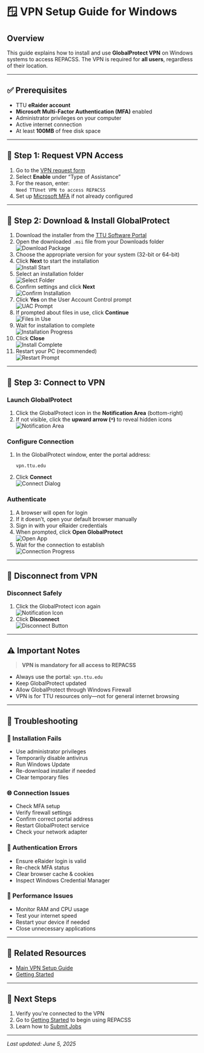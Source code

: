 # 🪟 VPN Setup Guide for Windows

## Overview

This guide explains how to install and use **GlobalProtect VPN** on Windows systems to access REPACSS. The VPN is required for **all users**, regardless of their location.

---

## ✅ Prerequisites

- TTU **eRaider account**
- **Microsoft Multi-Factor Authentication (MFA)** enabled
- Administrator privileges on your computer
- Active internet connection
- At least **100MB** of free disk space

---

## 📝 Step 1: Request VPN Access

1. Go to the [VPN request form](https://askit.ttu.edu/sp?id=sc_cat_item&sys_id=a990ee5ddbdf41144d17266e139619f8)
2. Select **Enable** under “Type of Assistance”
3. For the reason, enter:  
   `Need TTUnet VPN to access REPACSS`
4. Set up [Microsoft MFA](https://askit.ttu.edu/sp?id=sc_cat_item&sys_id=77057d80874eb5509a3a539d3fbb35ed) if not already configured

---

## 💾 Step 2: Download & Install GlobalProtect

1. Download the installer from the [TTU Software Portal](https://software.ttu.edu/)
2. Open the downloaded `.msi` file from your Downloads folder
   ![Download Package](images/win/download-2.png)
3. Choose the appropriate version for your system (32-bit or 64-bit)
4. Click **Next** to start the installation  
   ![Install Start](images/win/download-3.png)
5. Select an installation folder  
   ![Select Folder](images/win/download-4.png)
6. Confirm settings and click **Next**  
   ![Confirm Installation](images/win/download-5.png)
7. Click **Yes** on the User Account Control prompt  
   ![UAC Prompt](images/win/download-6.png)
8. If prompted about files in use, click **Continue**  
   ![Files in Use](images/win/download-7.png)
9. Wait for installation to complete  
   ![Installation Progress](images/win/download-8.png)
10. Click **Close**  
   ![Install Complete](images/win/download-9.png)
11. Restart your PC (recommended)  
   ![Restart Prompt](images/win/download-10.png)

---

## 🔌 Step 3: Connect to VPN

### Launch GlobalProtect
1. Click the GlobalProtect icon in the **Notification Area** (bottom-right)
2. If not visible, click the **upward arrow (˄)** to reveal hidden icons  
   ![Notification Area](images/win/connect-2.png)

### Configure Connection
1. In the GlobalProtect window, enter the portal address:  
   ```
   vpn.ttu.edu
   ```
2. Click **Connect**  
   ![Connect Dialog](images/win/connect-3.png)

### Authenticate
1. A browser will open for login
2. If it doesn’t, open your default browser manually
3. Sign in with your eRaider credentials
4. When prompted, click **Open GlobalProtect**  
   ![Open App](images/win/connect-5.png)
5. Wait for the connection to establish  
   ![Connection Progress](images/win/connect-6.png)

---

## 🔌 Disconnect from VPN

### Disconnect Safely
1. Click the GlobalProtect icon again  
   ![Notification Icon](images/win/disconnect-1.png)
2. Click **Disconnect**  
   ![Disconnect Button](images/win/disconnect-2.png)

---

## ⚠️ Important Notes

> **VPN is mandatory for all access to REPACSS**

- Always use the portal: `vpn.ttu.edu`
- Keep GlobalProtect updated
- Allow GlobalProtect through Windows Firewall
- VPN is for TTU resources only—not for general internet browsing

---

## 🧰 Troubleshooting

### 🔧 Installation Fails
- Use administrator privileges
- Temporarily disable antivirus
- Run Windows Update
- Re-download installer if needed
- Clear temporary files

### 🌐 Connection Issues
- Check MFA setup
- Verify firewall settings
- Confirm correct portal address
- Restart GlobalProtect service
- Check your network adapter

### 🔑 Authentication Errors
- Ensure eRaider login is valid
- Re-check MFA status
- Clear browser cache & cookies
- Inspect Windows Credential Manager

### 🐢 Performance Issues
- Monitor RAM and CPU usage
- Test your internet speed
- Restart your device if needed
- Close unnecessary applications

---

## 🔗 Related Resources

- [Main VPN Setup Guide](vpn-setup.md)
- [Getting Started](../getting-started.md)

---

## 🚀 Next Steps

1. Verify you're connected to the VPN
2. Go to [Getting Started](../getting-started.md) to begin using REPACSS
3. Learn how to [Submit Jobs](../running-jobs.md)

---

_Last updated: June 5, 2025_
